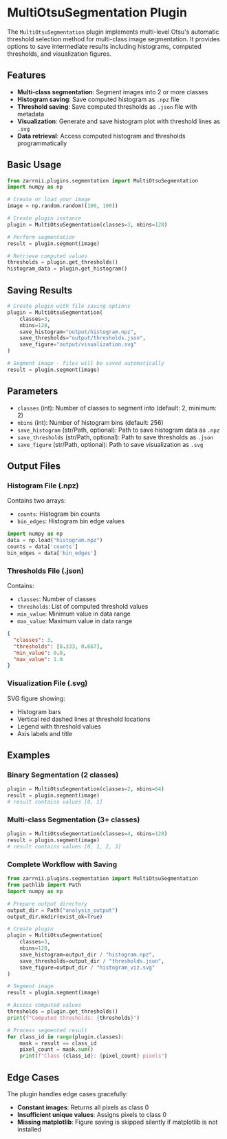 # MultiOtsuSegmentation Plugin

The `MultiOtsuSegmentation` plugin implements multi-level Otsu's automatic threshold selection method for multi-class image segmentation. It provides options to save intermediate results including histograms, computed thresholds, and visualization figures.

## Features

- **Multi-class segmentation**: Segment images into 2 or more classes
- **Histogram saving**: Save computed histogram as `.npz` file
- **Threshold saving**: Save computed thresholds as `.json` file with metadata
- **Visualization**: Generate and save histogram plot with threshold lines as `.svg`
- **Data retrieval**: Access computed histogram and thresholds programmatically

## Basic Usage

```python
from zarrnii.plugins.segmentation import MultiOtsuSegmentation
import numpy as np

# Create or load your image
image = np.random.random((100, 100))

# Create plugin instance
plugin = MultiOtsuSegmentation(classes=3, nbins=128)

# Perform segmentation
result = plugin.segment(image)

# Retrieve computed values
thresholds = plugin.get_thresholds()
histogram_data = plugin.get_histogram()
```

## Saving Results

```python
# Create plugin with file saving options
plugin = MultiOtsuSegmentation(
    classes=3,
    nbins=128,
    save_histogram="output/histogram.npz",
    save_thresholds="output/thresholds.json",
    save_figure="output/visualization.svg"
)

# Segment image - files will be saved automatically
result = plugin.segment(image)
```

## Parameters

- `classes` (int): Number of classes to segment into (default: 2, minimum: 2)
- `nbins` (int): Number of histogram bins (default: 256)
- `save_histogram` (str/Path, optional): Path to save histogram data as `.npz`
- `save_thresholds` (str/Path, optional): Path to save thresholds as `.json`
- `save_figure` (str/Path, optional): Path to save visualization as `.svg`

## Output Files

### Histogram File (.npz)
Contains two arrays:
- `counts`: Histogram bin counts
- `bin_edges`: Histogram bin edge values

```python
import numpy as np
data = np.load("histogram.npz")
counts = data['counts']
bin_edges = data['bin_edges']
```

### Thresholds File (.json)
Contains:
- `classes`: Number of classes
- `thresholds`: List of computed threshold values
- `min_value`: Minimum value in data range
- `max_value`: Maximum value in data range

```json
{
  "classes": 3,
  "thresholds": [0.333, 0.667],
  "min_value": 0.0,
  "max_value": 1.0
}
```

### Visualization File (.svg)
SVG figure showing:
- Histogram bars
- Vertical red dashed lines at threshold locations
- Legend with threshold values
- Axis labels and title

## Examples

### Binary Segmentation (2 classes)
```python
plugin = MultiOtsuSegmentation(classes=2, nbins=64)
result = plugin.segment(image)
# result contains values [0, 1]
```

### Multi-class Segmentation (3+ classes)
```python
plugin = MultiOtsuSegmentation(classes=4, nbins=128)
result = plugin.segment(image)
# result contains values [0, 1, 2, 3]
```

### Complete Workflow with Saving
```python
from zarrnii.plugins.segmentation import MultiOtsuSegmentation
from pathlib import Path
import numpy as np

# Prepare output directory
output_dir = Path("analysis_output")
output_dir.mkdir(exist_ok=True)

# Create plugin
plugin = MultiOtsuSegmentation(
    classes=3,
    nbins=128,
    save_histogram=output_dir / "histogram.npz",
    save_thresholds=output_dir / "thresholds.json",
    save_figure=output_dir / "histogram_viz.svg"
)

# Segment image
result = plugin.segment(image)

# Access computed values
thresholds = plugin.get_thresholds()
print(f"Computed thresholds: {thresholds}")

# Process segmented result
for class_id in range(plugin.classes):
    mask = result == class_id
    pixel_count = mask.sum()
    print(f"Class {class_id}: {pixel_count} pixels")
```

## Edge Cases

The plugin handles edge cases gracefully:

- **Constant images**: Returns all pixels as class 0
- **Insufficient unique values**: Assigns pixels to class 0
- **Missing matplotlib**: Figure saving is skipped silently if matplotlib is not installed
